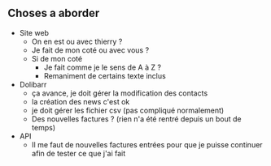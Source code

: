 ## Choses a aborder
- Site web
    - On en est ou avec thierry ?
    - Je fait de mon coté ou avec vous ?
    - Si de mon coté
        - Je fait comme je le sens de A à Z ?
        - Remaniment de certains texte inclus 
- Dolibarr
    - ça avance, je doit gérer la modification des contacts
    - la création des news c'est ok
    - je doit gérer les fichier csv (pas compliqué normalement)
    - Des nouvelles factures ? (rien n'a été rentré depuis un bout de temps)
- API
    - Il me faut de nouvelles factures entrées pour que je puisse continuer afin de tester ce que j'ai fait